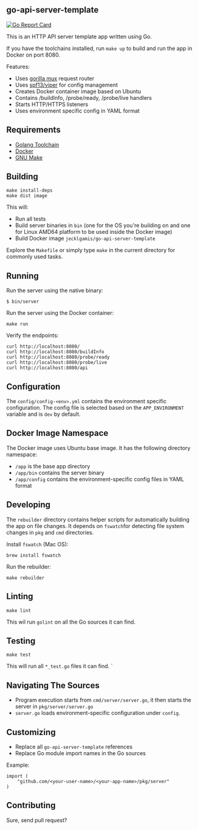 ## go-api-server-template

[![Go Report Card](https://goreportcard.com/badge/github.com/jecklgamis/go-api-server-template)](https://goreportcard.com/report/github.com/jecklgamis/go-api-server-template)

This is an HTTP API server template app written using Go. 

If you have the toolchains installed, run `make up` to build and run the app in Docker on port 8080.

Features:
* Uses [gorilla mux](https://github.com/gorilla/mux) request router
* Uses [spf13/viper](https://github.com/spf13/viper) for config management
* Creates Docker container image based on Ubuntu
* Contains /buildInfo, /probe/ready, /probe/live handlers  
* Starts HTTP/HTTPS listeners
* Uses environment specific config in YAML format


## Requirements
* [Golang Toolchain](https://golang.org/doc/install)
* [Docker](https://docs.docker.com/get-docker/)
* [GNU Make](https://www.gnu.org/software/make/)

## Building
```
make install-deps
make dist image
```
This will: 
* Run all tests 
* Build server binaries in `bin` (one for the OS you're building on and one for Linux AMD64 platform to be used 
  inside the Docker image)
* Build Docker image `jecklgamis/go-api-server-template`

Explore the `Makefile` or simply type `make` in the current directory for commonly used tasks.

## Running
Run the server using the native binary:
```
$ bin/server
```
Run the server using the Docker container:
```
make run
```

Verify the endpoints:
```
curl http://localhost:8080/
curl http://localhost:8080/buildInfo
curl http://localhost:8080/probe/ready
curl http://localhost:8080/probe/live
curl http://localhost:8080/api
```

## Configuration
The `config/config-<env>.yml` contains the environment specific configuration. The config file is selected  based on 
the `APP_ENVIRONMENT` variable and is `dev` by default.

## Docker Image Namespace
The Docker image uses Ubuntu base image. It has the following directory namespace:
* `/app` is the base app directory
* `/app/bin` contains the server binary 
* `/app/config` contains the environment-specific config files in YAML format

## Developing
The `rebuilder` directory contains helper scripts for automatically building the app on file changes. 
It depends on `fswatch`for detecting file system changes in `pkg` and `cmd` directories.

Install `fswatch` (Mac OS):
````
brew install fswatch
````

Run the rebuilder:
```
make rebuilder
```


## Linting
```
make lint
```
This wil run `golint` on all the Go sources it can find.

## Testing

```
make test
```
This will run all `*_test.go` files it can find.
`

## Navigating The Sources
* Program execution starts from `cmd/server/server.go`, it then starts the server in `pkg/server/server.go`
* `server.go` loads environment-specific configuration under `config`.

## Customizing
* Replace all `go-api-server-template` references
* Replace Go module import names in the Go sources 

Example:
```
import (
	"github.com/<your-user-name>/<your-app-name>/pkg/server"
)
```

## Contributing
Sure, send pull request?
